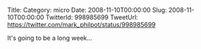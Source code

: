 Title: 
Category: micro
Date: 2008-11-10T00:00:00
Slug: 2008-11-10T00:00:00
TwitterId: 998985699
TweetUrl: https://twitter.com/mark_philpot/status/998985699

It's going to be a long week...